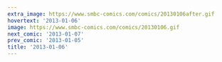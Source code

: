 ```yaml
---
extra_image: https://www.smbc-comics.com/comics/20130106after.gif
hovertext: '2013-01-06'
image: https://www.smbc-comics.com/comics/20130106.gif
next_comic: '2013-01-07'
prev_comic: '2013-01-05'
title: '2013-01-06'
---
```


